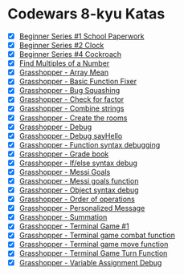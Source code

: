 # Codewars 8-kyu Katas


- [x] [Beginner Series #1 School Paperwork](./beginner_series-1_school_paperwork)
- [x] [Beginner Series #2 Clock](./beginner_series-2_clock)
- [x] [Beginner Series #4 Cockroach](./beginner_series-4_cockroach)
- [x] [Find Multiples of a Number](./find-multiples-of-a-number)
- [x] [Grasshopper - Array Mean](./grasshopper-array_mean)
- [x] [Grasshopper - Basic Function Fixer](./grasshopper-basic_function_fixer)
- [x] [Grasshopper - Bug Squashing](./grasshopper-bug_squashing)
- [x] [Grasshopper - Check for factor](./grasshopper-check_for_factor)
- [x] [Grasshopper - Combine strings](./grasshopper-combine_strings)
- [x] [Grasshopper - Create the rooms](./grasshopper-create_the_rooms)
- [x] [Grasshopper - Debug](./grasshopper-debug)
- [x] [Grasshopper - Debug sayHello](./grasshopper-debug_sayHello)
- [x] [Grasshopper - Function syntax debugging](./grasshopper-function_syntax_debugging)
- [x] [Grasshopper - Grade book](./grasshopper-grade_book)
- [x] [Grasshopper - If/else syntax debug](./grasshopper-If_else_syntax_debug)
- [x] [Grasshopper - Messi Goals](./grasshopper-personalized_message)
- [x] [Grasshopper - Messi goals function](./grasshopper-messi_goals_function)
- [x] [Grasshopper - Object syntax debug](./grasshopper-object_syntax_debug)
- [x] [Grasshopper - Order of operations](./grasshopper-order_of_operations)
- [x] [Grasshopper - Personalized Message](./grasshopper-personalized_message)
- [x] [Grasshopper - Summation](./grasshopper-summation)
- [x] [Grasshopper - Terminal Game #1](./grasshopper-terminal_game_1)
- [x] [Grasshopper - Terminal game combat function](./grasshopper-terminal_game_combat_function)
- [x] [Grasshopper - Terminal game move function](./grasshopper-terminal_game_move_function)
- [x] [Grasshopper - Terminal Game Turn Function](./grasshopper-terminal_game_turn_function)
- [x] [Grasshopper - Variable Assignment Debug](./grasshopper-variable_assignment_debug)
